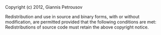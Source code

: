 Copyright (c) 2012, Giannis Petrousov

Redistribution and use in source and binary forms, with or without modification, are permitted provided that the following 
conditions are met:
Redistributions of source code must retain the above copyright notice.
